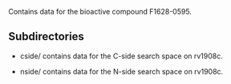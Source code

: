 Contains data for the bioactive compound F1628-0595.

## Subdirectories

- cside/ contains data for the C-side search space on rv1908c.

- nside/ contains data for the N-side search space on rv1908c.

